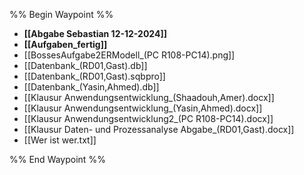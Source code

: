 %% Begin Waypoint %%
- **[[Abgabe Sebastian 12-12-2024]]**
- **[[Aufgaben_fertig]]**
- [[BossesAufgabe2ERModell_(PC R108-PC14).png]]
- [[Datenbank_(RD01,Gast).db]]
- [[Datenbank_(RD01,Gast).sqbpro]]
- [[Datenbank_(Yasin,Ahmed).db]]
- [[Klausur Anwendungsentwicklung_(Shaadouh,Amer).docx]]
- [[Klausur Anwendungsentwicklung_(Yasin,Ahmed).docx]]
- [[Klausur Anwendungsentwicklung2_(PC R108-PC14).docx]]
- [[Klausur Daten- und Prozessanalyse Abgabe_(RD01,Gast).docx]]
- [[Wer ist wer.txt]]

%% End Waypoint %%